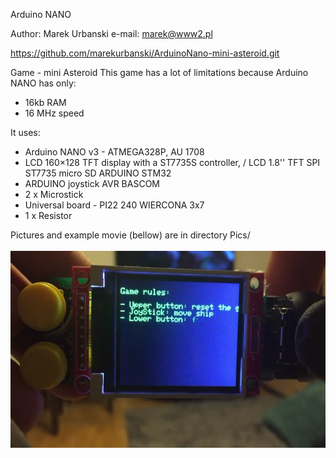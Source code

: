 Arduino NANO

Author: Marek Urbanski
e-mail: marek@www2.pl

https://github.com/marekurbanski/ArduinoNano-mini-asteroid.git
 
Game - mini Asteroid
This game has a lot of limitations because Arduino NANO has only: 
- 16kb RAM
- 16 MHz speed
 
It uses:

 - Arduino NANO v3 - ATMEGA328P, AU 1708
 - LCD 160×128 TFT display with a ST7735S controller,  / LCD 1.8'' TFT SPI ST7735 micro SD ARDUINO STM32
 - ARDUINO joystick AVR BASCOM
 - 2 x Microstick
 - Universal board - PI22 240 WIERCONA 3x7
 - 1 x Resistor


Pictures and example movie (bellow) are in directory Pics/<br><br>
<a href="https://github.com/marekurbanski/ArduinoNano-mini-asteroid/raw/master/Pics/movie.mp4">
<img src="https://github.com/marekurbanski/ArduinoNano-mini-asteroid/raw/master/Pics/movie.jpg">
</a>
<br>